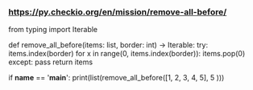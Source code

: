 ### https://py.checkio.org/en/mission/remove-all-before/
from typing import Iterable


def remove_all_before(items: list, border: int) -> Iterable:
    try:
        items.index(border)
        for x in range(0, items.index(border)):
            items.pop(0)
    except:
        pass
    return items


if __name__ == '__main__':
    print(list(remove_all_before([1, 2, 3, 4, 5], 5 )))
    
